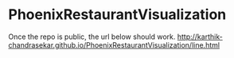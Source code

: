 # PhoenixRestaurantVisualization

Once the repo is public, the url below should work.
http://karthik-chandrasekar.github.io/PhoenixRestaurantVisualization/line.html
